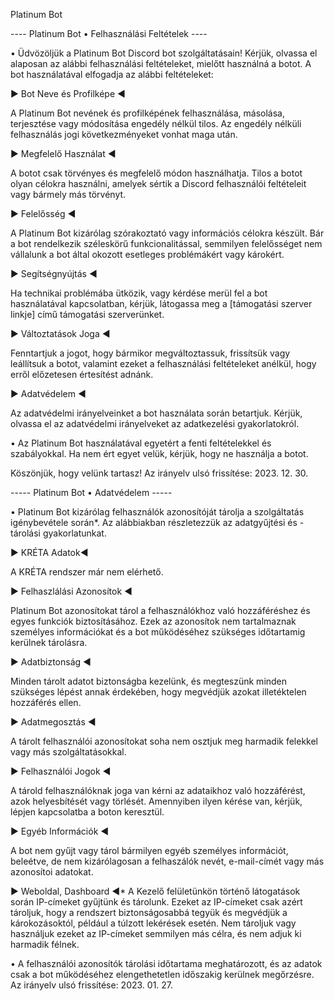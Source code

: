 Platinum Bot

---- Platinum Bot • Felhasználási Feltételek ----


• Üdvözöljük a Platinum Bot Discord bot szolgáltatásain! Kérjük, olvassa el alaposan az alábbi felhasználási feltételeket, mielőtt használná a botot.
A bot használatával elfogadja az alábbi feltételeket:

▶ Bot Neve és Profilképe ◀

A Platinum Bot nevének és profilképének felhasználása, másolása, terjesztése vagy módosítása engedély nélkül tilos.
Az engedély nélküli felhasználás jogi következményeket vonhat maga után.

▶ Megfelelő Használat ◀

A botot csak törvényes és megfelelő módon használhatja. Tilos a botot olyan célokra használni, amelyek sértik a Discord felhasználói feltételeit vagy bármely más törvényt.

▶ Felelősség ◀

A Platinum Bot kizárólag szórakoztató vagy információs célokra készült. Bár a bot rendelkezik széleskörű funkcionalitással, semmilyen felelősséget nem vállalunk a bot által okozott esetleges problémákért vagy károkért.

▶ Segítségnyújtás ◀

Ha technikai problémába ütközik, vagy kérdése merül fel a bot használatával kapcsolatban, kérjük, látogassa meg a [támogatási szerver linkje] című támogatási szerverünket.

▶ Változtatások Joga ◀

Fenntartjuk a jogot, hogy bármikor megváltoztassuk, frissítsük vagy leállítsuk a botot, valamint ezeket a felhasználási feltételeket anélkül, hogy erről előzetesen értesítést adnánk.

▶ Adatvédelem ◀

Az adatvédelmi irányelveinket a bot használata során betartjuk. Kérjük, olvassa el az adatvédelmi irányelveket az adatkezelési gyakorlatokról.

• Az Platinum Bot használatával egyetért a fenti feltételekkel és szabályokkal. Ha nem ért egyet velük, kérjük, hogy ne használja a botot.

Köszönjük, hogy velünk tartasz!
Az irányelv ulsó frissítése: 2023. 12. 30.



----- Platinum Bot • Adatvédelem -----


• Platinum Bot kizárólag felhasználók azonosítóját tárolja a szolgáltatás igénybevétele során*.
Az alábbiakban részletezzük az adatgyűjtési és -tárolási gyakorlatunkat.

▶ KRÉTA Adatok◀

A KRÉTA rendszer már nem elérhető.

▶ Felhaszlálási Azonosítok ◀

Platinum Bot azonosítokat tárol a felhasználókhoz való hozzáféréshez és egyes funkciók biztosításához. Ezek az azonosítok nem tartalmaznak személyes információkat és a bot működéséhez szükséges időtartamig kerülnek tárolásra.

▶ Adatbiztonság ◀

Minden tárolt adatot biztonságba kezelünk, és megteszünk minden szükséges lépést annak érdekében, hogy megvédjük azokat illetéktelen hozzáférés ellen.

▶ Adatmegosztás ◀

A tárolt felhasználói azonosítokat soha nem osztjuk meg harmadik felekkel vagy más szolgáltatásokkal.

▶ Felhasználói Jogok ◀

A tárold felhasználóknak joga van kérni az adataikhoz való hozzáférést, azok helyesbítését vagy törlését. Amennyiben ilyen kérése van, kérjük, lépjen kapcsolatba a boton keresztül.

▶ Egyéb Információk ◀

A bot nem gyűjt vagy tárol bármilyen egyéb személyes információt, beleétve, de nem kizárólagosan a felhaszálók nevét, e-mail-címét vagy más azonosítoi adatokat.

 ▶ Weboldal, Dashboard ◀*
A Kezelő felületünkön történő látogatások során IP-címeket gyűjtünk és tárolunk. Ezeket az IP-címeket csak azért tároljuk, hogy a rendszert biztonságosabbá tegyük és megvédjük a károkozásoktól, például a túlzott lekérések esetén. Nem tároljuk vagy használjuk ezeket az IP-címeket semmilyen más célra, és nem adjuk ki harmadik félnek.

• A felhasználói azonosítók tárolási időtartama meghatározott, és az adatok csak a bot működéséhez elengethetetlen időszakig kerülnek megőrzésre.
Az irányelv ulsó frissítése: 2023. 01. 27.

